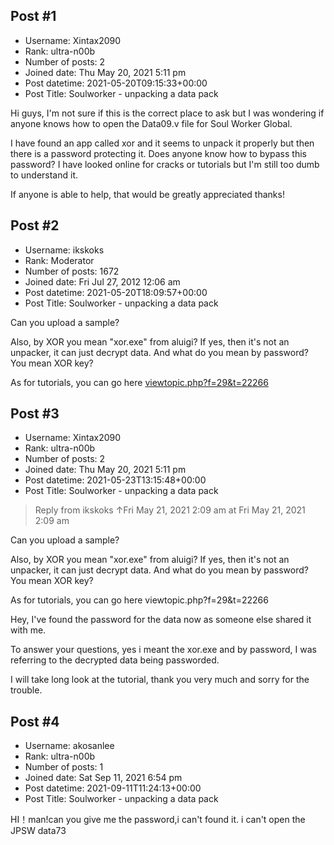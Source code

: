## Post #1
- Username: Xintax2090
- Rank: ultra-n00b
- Number of posts: 2
- Joined date: Thu May 20, 2021 5:11 pm
- Post datetime: 2021-05-20T09:15:33+00:00
- Post Title: Soulworker - unpacking a data pack

Hi guys, I'm not sure if this is the correct place to ask but I was wondering if anyone knows how to open the Data09.v file for Soul Worker Global.

I have found an app called xor and it seems to unpack it properly but then there is a password protecting it. Does anyone know how to bypass this password? I have looked online for cracks or tutorials but I'm still too dumb to understand it.

If anyone is able to help, that would be greatly appreciated thanks!
## Post #2
- Username: ikskoks
- Rank: Moderator
- Number of posts: 1672
- Joined date: Fri Jul 27, 2012 12:06 am
- Post datetime: 2021-05-20T18:09:57+00:00
- Post Title: Soulworker - unpacking a data pack

Can you upload a sample?

Also, by XOR you mean "xor.exe" from aluigi? If yes, then it's not an unpacker, it can just decrypt data.
And what do you mean by password? You mean XOR key?

As for tutorials, you can go here [viewtopic.php?f=29&t=22266](https://forum.xentax.com/viewtopic.php?f=29&t=22266)
## Post #3
- Username: Xintax2090
- Rank: ultra-n00b
- Number of posts: 2
- Joined date: Thu May 20, 2021 5:11 pm
- Post datetime: 2021-05-23T13:15:48+00:00
- Post Title: Soulworker - unpacking a data pack

> Reply from ikskoks ↑Fri May 21, 2021 2:09 am at Fri May 21, 2021 2:09 am
>
> 
Can you upload a sample?

Also, by XOR you mean "xor.exe" from aluigi? If yes, then it's not an unpacker, it can just decrypt data.
And what do you mean by password? You mean XOR key?

As for tutorials, you can go here viewtopic.php?f=29&t=22266

Hey, I've found the password for the data now as someone else shared it with me.

To answer your questions, yes i meant the xor.exe and by password, I was referring to the decrypted data being passworded.

I will take long look at the tutorial, thank you very much and sorry for the trouble.
## Post #4
- Username: akosanlee
- Rank: ultra-n00b
- Number of posts: 1
- Joined date: Sat Sep 11, 2021 6:54 pm
- Post datetime: 2021-09-11T11:24:13+00:00
- Post Title: Soulworker - unpacking a data pack

HI！man!can you give me the password,i can't found it.
i can't open the JPSW data73
